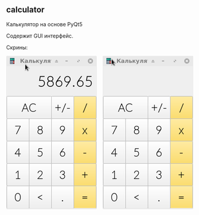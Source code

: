 ## calculator
Калькулятор на основе PyQt5

Содержит GUI интерфейс.

Скрины:

![screenshot of sample](screenshots/1.png) 	&nbsp;&nbsp; ![screenshot of sample](screenshots/2.png)
